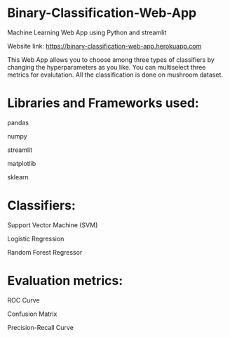 # Binary-Classification-Web-App
Machine Learning Web App using Python and streamlit

Website link: https://binary-classification-web-app.herokuapp.com


This Web App allows you to choose among three types of classifiers by changing the hyperparameters as you like. You can multiselect three metrics for evalutation. All the classification is done on mushroom dataset.

# Libraries and Frameworks used:

pandas 

numpy

streamlit

matplotlib

sklearn


# Classifiers:

Support Vector Machine (SVM)

Logistic Regression

Random Forest Regressor


# Evaluation metrics:

ROC Curve

Confusion Matrix

Precision-Recall Curve
